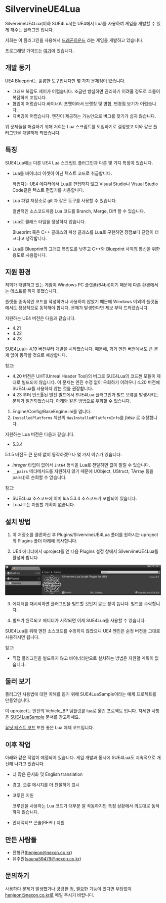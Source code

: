
SilvervineUE4Lua
================

SilvervineUE4Lua(이하 SUE4Lua)는 UE4에서 Lua를 사용하여 게임을 개발할 수 있게 해주는 플러그인 입니다.

저희는 이 플러그인을 사용해서 [드래곤하운드](https://www.youtube.com/watch?v=m-AS21f7Rao) 라는 게임을 개발하고 있습니다.

프로그래밍 가이드는 [여기](ProgrammingGuide_ko.md)에 있습니다.

개발 동기
--------

UE4 Blueprint는 훌륭한 도구입니다만 몇 가지 문제점이 있습니다.

* 그래프 복잡도 제어가 어렵습니다. 조금만 방심하면 관리하기 어려울 정도로 흐름이 복잡하게 꼬입니다.
* 협업이 어렵습니다.바이너리 포맷이라서 브랜칭 및 병합, 변경점 보기가 어렵습니다.
* 디버깅이 어렵습니다. 엔진이 제공하는 기능만으로 버그를 찾기가 쉽지 않습니다.

위 문제들을 해결하기 위해 저희는 Lua 스크립트를 도입하기로 결정했고 이와 같은 플러그인을 개발하게 되었습니다.

특징
----

SUE4Lua에는 다른 UE4 Lua 스크립트 플러그인과 다른 몇 가지 특징이 있습니다.

* Lua를 바이너리 어셋이 아닌 텍스트 코드로 취급합니다. 

    작업자는 UE4 에디터에서 Lua를 편집하지 않고 Visual Studio나 Visual Studio Code같은 텍스트 편집기를 사용합니다.

* Lua 파일 저장소로 git 과 같은 도구를 사용할 수 있습니다. 

    일반적인 소스코드처럼 Lua 코드를 Branch, Merge, Diff 할 수 있습니다.

* Lua로 클래스 타입을 생성하지 않습니다. 

    Blueprint 혹은 C++ 클래스의 파생 클래스를 Lua로 구현하면 장점보다 단점이 더 크다고 생각합니다.

* Lua를 Blueprint의 그래프 복잡도를 낮추고 C++와 Blueprint 사이의 통신을 위한 용도로 사용합니다. 

지원 환경
--------

저희가 개발하고 있는 게임이 Windows PC 플랫폼(64bit)이기 때문에 다른 환경에서는 테스트를 하지 못했습니다. 

플랫폼 종속적인 코드를 작성하거나 사용하지 않았기 때문에 Windows 이외의 플랫폼에서도 정상적으로 동작해야 합니다. 문제가 발생한다면 제보 부탁 드리겠습니다. 

지원하는 UE4 버전은 다음과 같습니다.

* 4.21
* 4.22
* 4.23

SUE4Lua는 4.19 버전부터 개발을 시작했습니다. 때문에, 과거 엔진 버전에서도 큰 문제 없이 동작할 것으로 예상합니다.

참고:
* 4.20 버전은 UHT(Unreal Header Tool)의 버그로 SUE4Lua의 코드젠 모듈이 제대로 빌드되지 않습니다. 이 문제는 엔진 수정 없이 우회하기 어려우니 4.20 버전에 SUE4Lua를 사용하지 않는 것을 권장합니다.
* 4.23 부터 인스톨된 엔진 빌드에서 SUE4Lua 플러그인가 빌드 오류를 발생시키는 문제가 발견되었습니다. 아래와 같은 방법으로 우회할 수 있습니다.
1. Engine/Config/BaseEngine.ini를 엽니다.
2. `InstalledPlatforms` 섹션의 `HasInstalledPlatformInfo`를 _false_ 로 수정합니다.

지원하는 Lua 버전은 다음과 같습니다.

* 5.3.4

5.1.5 버전도 큰 문제 없이 동작하겠으나 몇 가지 이슈가 있습니다.
* _integer_ 타입이 없어서 `int64` 형식을 Lua로 전달하면 값이 잘릴 수 있습니다.
* `__pairs` 메타메서드를 지원하지 않기 때문에 UObject, UStruct, TArray 등을 pairs()로 순회할 수 없습니다.

참고:
* SUE4Lua 소스코드에 이미 lua 5.3.4 소스코드가 포함되어 있습니다.
* LuaJIT는 지원할 계획이 없습니다.

설치 방법
--------

1. 이 저장소를 클론하신 후 Plugins/SilvervineUE4Lua 폴더를 원하시는 uproject의 Plugins 폴더 아래에 복사합니다.

2. UE4 에디터에서 uproject를 연 다음 Plugins 설정 창에서 SilvervineUE4Lua를 활성화 합니다.

![](Images/EnableSUE4Lua.png)

3. 에디터를 재시작하면 플러그인을 빌드할 것인지 묻는 창이 뜹니다. 빌드를 수락합니다.

4. 빌드가 완료되고 에디터가 시작되면 이제 SUE4Lua를 사용할 수 있습니다. 

SUE4Lua를 위해 엔진 소스코드를 수정하지 않았으니 UE4 엔진은 순정 버전을 그대로 사용하시면 됩니다.

참고:
* 직접 플러그인을 빌드하지 않고 바이너리만으로 설치하는 방법은 지원할 계획이 없습니다.

둘러 보기
--------

플러그인 사용법에 대한 이해를 돕기 위해 SUE4LuaSample이라는 예제 프로젝트를 만들었습니다. 

이 uproject는 엔진의 Vehicle_BP 템플릿를 lua로 옮긴 프로젝트 입니다.
자세한 사항은 [SUE4LuaSample](SUE4LuaSample_ko.md) 문서를 참고하세요.

[유닛 테스트 코드](../Source/SilvervineUE4Lua/Private/Tests) 또한 좋은 Lua 예제 코드입니다.

이후 작업
--------

아래와 같은 작업이 예정되어 있습니다. 게임 개발과 동시에 SUE4Lua도 지속적으로 개선해 나가고 있습니다.

* 더 많은 문서화 및 English translation
* 경고, 오류 메시지를 더 친절하게 표시
* 코루틴 지원

    코루틴을 사용하는 Lua 코드가 대부분 잘 작동하지만 특정 상황에서 의도대로 동작하지 않습니다.

* 인터랙티브 콘솔(REPL) 지원

만든 사람들
------------

* 전형규(henjeon@nexon.co.kr)
* 유주원(sauna59479@nexon.co.kr)

문의하기
-------

사용하다 문제가 발생했거나 궁금한 점, 필요한 기능이 있다면 부담없이 henjeon@nexon.co.kr로 메일 주시기 바랍니다.
